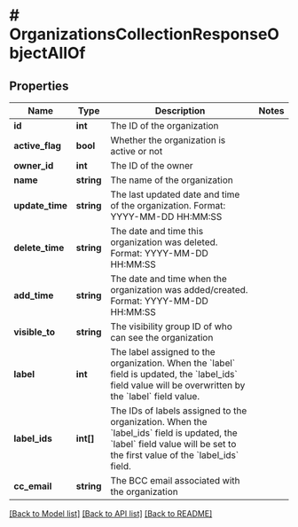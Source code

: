 # # OrganizationsCollectionResponseObjectAllOf

## Properties

Name | Type | Description | Notes
------------ | ------------- | ------------- | -------------
**id** | **int** | The ID of the organization |
**active_flag** | **bool** | Whether the organization is active or not |
**owner_id** | **int** | The ID of the owner |
**name** | **string** | The name of the organization |
**update_time** | **string** | The last updated date and time of the organization. Format: YYYY-MM-DD HH:MM:SS |
**delete_time** | **string** | The date and time this organization was deleted. Format: YYYY-MM-DD HH:MM:SS |
**add_time** | **string** | The date and time when the organization was added/created. Format: YYYY-MM-DD HH:MM:SS |
**visible_to** | **string** | The visibility group ID of who can see the organization |
**label** | **int** | The label assigned to the organization. When the &#x60;label&#x60; field is updated, the &#x60;label_ids&#x60; field value will be overwritten by the &#x60;label&#x60; field value. |
**label_ids** | **int[]** | The IDs of labels assigned to the organization. When the &#x60;label_ids&#x60; field is updated, the &#x60;label&#x60; field value will be set to the first value of the &#x60;label_ids&#x60; field. |
**cc_email** | **string** | The BCC email associated with the organization |

[[Back to Model list]](../README.md#documentation-for-models) [[Back to API list]](../README.md#documentation-for-api-endpoints) [[Back to README]](../README.md)
